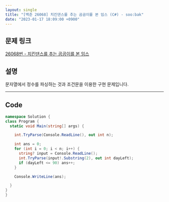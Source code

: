 ```yaml
---
layout: single
title: "[백준 26068] 치킨댄스를 추는 곰곰이를 본 임스 (C#) - soo:bak"
date: "2023-01-17 18:09:00 +0900"
---
```


## 문제 링크
  [26068번 - 치킨댄스를 추는 곰곰이를 본 임스](https://www.acmicpc.net/problem/26068)

## 설명
  문자열에서 정수를 파싱하는 것과 조건문을 이용한 구현 문제입니다.


- - -

## Code
  ```c#
namespace Solution {
  class Program {
    static void Main(string[] args) {

      int.TryParse(Console.ReadLine(), out int n);

      int ans = 0;
      for (int i = 0; i < n; i++) {
        string? input = Console.ReadLine();
        int.TryParse(input!.Substring(2), out int dayLeft);
        if (dayLeft <= 90) ans++;
      }

      Console.WriteLine(ans);

    }
  }
}

  ```

